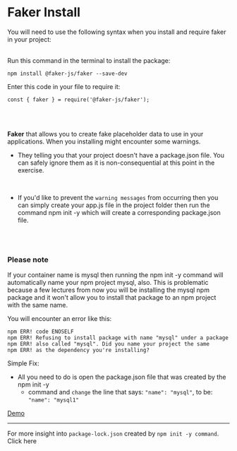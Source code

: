 <h1>Faker Install</h1>

You will need to use the following syntax when you install and require faker in your project:

<br>
Run this command in the terminal to install the package:

```linux
npm install @faker-js/faker --save-dev
```

Enter this code in your file to require it:

```linux
const { faker } = require('@faker-js/faker');
```

<br><br>

**Faker** that allows you to create fake placeholder data to use in your applications.
When you installing might encounter some warnings.

- They telling you that your project doesn't have a package.json file.
  You can safely ignore them as it is non-consequential at this point in the exercise.

<br>

- If you'd like to prevent the `warning messages` from occurring then you can simply create your app.js file in the project folder then run the command npm init -y which will create a corresponding package.json file.

<br><br>

<h3>Please note</h3>
If your container name is mysql then running the npm init -y command will automatically name your npm project mysql, also. This is problematic because a few lectures from now you will be installing the mysql npm package and it won't allow you to install that package to an npm project with the same name.

You will encounter an error like this:

    npm ERR! code ENOSELF
    npm ERR! Refusing to install package with name "mysql" under a package
    npm ERR! also called "mysql". Did you name your project the same
    npm ERR! as the dependency you're installing?

Simple Fix:

- All you need to do is open the package.json file that was created by the npm init -y
  - command and `change` the line that says: `"name": "mysql"`, to be: `"name": "mysql1"`

<a href =https://www.loom.com/share/db336b7433164b8284c6248cddb4da1d>Demo</a>

---

For more insight into `package-lock.json` created by `npm init -y command`.
Click here
